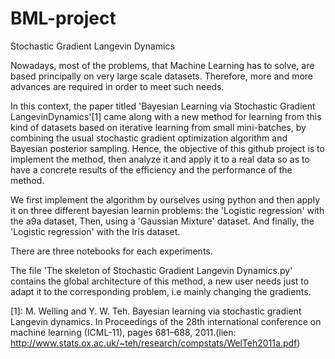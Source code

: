 # BML-project
Stochastic Gradient Langevin Dynamics



Nowadays, most of the problems, that Machine Learning has to solve, are based principally on very large scale datasets. Therefore, more and more advances are required in order to meet such needs.

In this context, the paper titled 'Bayesian Learning via Stochastic Gradient LangevinDynamics'[1] came along with a new method for learning from this kind of datasets based on iterative learning from small mini-batches, by combining the usual stochastic gradient optimization algorithm and Bayesian posterior sampling.
Hence, the objective of this github project is to implement the method, then analyze it and apply it to a real data so as to have a concrete results of the efficiency and the performance of the method.

We first implement the algorithm by ourselves using python and then apply it on three different bayesian learnin problems:  the 'Logistic regression' with the a9a dataset,  Then, using a 'Gaussian Mixture' dataset. And finally, the 'Logistic regression' with the Iris dataset.

There are three notebooks for each experiments.

The file 'The skeleton of Stochastic Gradient Langevin Dynamics.py' contains the global architecture of this method, a new user needs just to adapt it to the corresponding problem, i.e mainly changing the gradients.


[1]: M. Welling and Y. W. Teh. Bayesian learning via stochastic gradient Langevin dynamics. In Proceedings of the 28th international conference on machine learning (ICML-11),
pages 681–688, 2011.(lien: http://www.stats.ox.ac.uk/~teh/research/compstats/WelTeh2011a.pdf)
